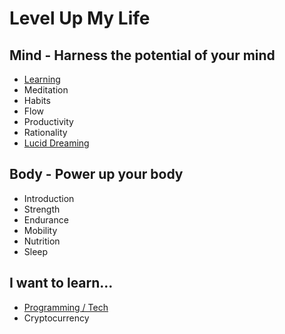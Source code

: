 # Level Up My Life

## Mind - Harness the potential of your mind
* [Learning](/learning)
* Meditation
* Habits
* Flow
* Productivity
* Rationality
* [Lucid Dreaming](/lucid-dreaming)

## Body - Power up your body
* Introduction
* Strength
* Endurance
* Mobility
* Nutrition
* Sleep

## I want to learn...
* [Programming / Tech](https://github.com/sindresorhus/awesome)
* Cryptocurrency
